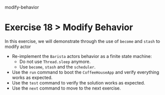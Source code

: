 modify-behavior

# Exercise 18 > Modify Behavior

In this exercise, we will demonstrate through the use of `become` and `stash` to modify actor

- Re-implement the `Barista` actors behavior as a finite state machine:
    - Do not use `Thread.sleep` anymore.
    - Use `become`, `stash` and the `scheduler`.
- Use the `run` command to boot the `CoffeeHouseApp` and verify everything works as expected.
- Use the `test` command to verify the solution works as expected.
- Use the `next` command to move to the next exercise.